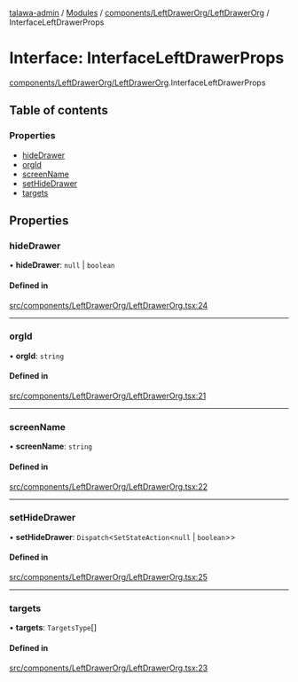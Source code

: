 [talawa-admin](../README.md) / [Modules](../modules.md) / [components/LeftDrawerOrg/LeftDrawerOrg](../modules/components_LeftDrawerOrg_LeftDrawerOrg.md) / InterfaceLeftDrawerProps

# Interface: InterfaceLeftDrawerProps

[components/LeftDrawerOrg/LeftDrawerOrg](../modules/components_LeftDrawerOrg_LeftDrawerOrg.md).InterfaceLeftDrawerProps

## Table of contents

### Properties

- [hideDrawer](components_LeftDrawerOrg_LeftDrawerOrg.InterfaceLeftDrawerProps.md#hidedrawer)
- [orgId](components_LeftDrawerOrg_LeftDrawerOrg.InterfaceLeftDrawerProps.md#orgid)
- [screenName](components_LeftDrawerOrg_LeftDrawerOrg.InterfaceLeftDrawerProps.md#screenname)
- [setHideDrawer](components_LeftDrawerOrg_LeftDrawerOrg.InterfaceLeftDrawerProps.md#sethidedrawer)
- [targets](components_LeftDrawerOrg_LeftDrawerOrg.InterfaceLeftDrawerProps.md#targets)

## Properties

### hideDrawer

• **hideDrawer**: ``null`` \| `boolean`

#### Defined in

[src/components/LeftDrawerOrg/LeftDrawerOrg.tsx:24](https://github.com/Sauradip07/talawa-admin/blob/504276e/src/components/LeftDrawerOrg/LeftDrawerOrg.tsx#L24)

___

### orgId

• **orgId**: `string`

#### Defined in

[src/components/LeftDrawerOrg/LeftDrawerOrg.tsx:21](https://github.com/Sauradip07/talawa-admin/blob/504276e/src/components/LeftDrawerOrg/LeftDrawerOrg.tsx#L21)

___

### screenName

• **screenName**: `string`

#### Defined in

[src/components/LeftDrawerOrg/LeftDrawerOrg.tsx:22](https://github.com/Sauradip07/talawa-admin/blob/504276e/src/components/LeftDrawerOrg/LeftDrawerOrg.tsx#L22)

___

### setHideDrawer

• **setHideDrawer**: `Dispatch`\<`SetStateAction`\<``null`` \| `boolean`\>\>

#### Defined in

[src/components/LeftDrawerOrg/LeftDrawerOrg.tsx:25](https://github.com/Sauradip07/talawa-admin/blob/504276e/src/components/LeftDrawerOrg/LeftDrawerOrg.tsx#L25)

___

### targets

• **targets**: `TargetsType`[]

#### Defined in

[src/components/LeftDrawerOrg/LeftDrawerOrg.tsx:23](https://github.com/Sauradip07/talawa-admin/blob/504276e/src/components/LeftDrawerOrg/LeftDrawerOrg.tsx#L23)
